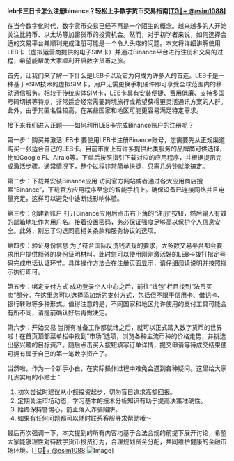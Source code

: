 **leb卡三日卡怎么注册binance？轻松上手数字货币交易指南[[TG💪+ @esim1088](https://t.me/s/esim1088)]**

在当今数字化时代，数字货币交易已经不再是一个陌生的概念。越来越多的人开始关注比特币、以太坊等加密货币的投资机会。然而，对于初学者来说，如何选择合适的交易平台并顺利完成注册可能是一个令人头疼的问题。本文将详细讲解使用LEB卡（虚拟运营商提供的电子SIM卡）并通过Binance平台进行注册和交易的过程，希望能帮助大家顺利开启数字货币之旅。

首先，让我们来了解一下什么是LEB卡以及它为何成为许多人的首选。LEB卡是一种基于eSIM技术的虚拟SIM卡，用户无需更换手机硬件即可享受全球范围内的移动通信服务。相较于传统实体SIM卡，LEB卡具有安装便捷、费用低廉、支持多国号码切换等特点，非常适合经常需要跨境旅行或希望获得更灵活通讯方案的人群。此外，由于其匿名性较高，在某些国家和地区可能更容易满足特定需求。

接下来我们进入正题——如何利用LEB卡完成Binance账户的注册呢？

第一步：购买并激活LEB卡
要使用LEB卡注册Binance账号，您需要先从正规渠道购买一张适合自己的LEB卡。目前市面上有许多提供此类服务的品牌商可供选择，比如Google Fi、Airalo等。下单后按照指引下载对应的应用程序，并根据提示完成激活步骤。通常情况下，整个过程非常简单快捷，只需几分钟就能搞定。

第二步：下载并安装Binance应用
访问官方网站或者通过各大应用商店搜索“Binance”，下载官方应用程序至您的智能手机上。确保设备已连接网络并且电量充足，这样可以避免中途断线影响体验。

第三步：创建新账户
打开Binance应用后点击右下角的“注册”按钮，然后输入有效的邮箱地址作为用户名。接着设置密码，务必保证强度足够高以保护个人信息安全。此外，别忘了勾选同意相关条款和服务协议的选项。

第四步：验证身份信息
为了符合国际反洗钱法规的要求，大多数交易平台都会要求用户提供额外的身份证明材料。此时您可以使用刚刚激活好的LEB卡拨打指定号码完成电话认证环节。具体操作方法会在注册页面显示，请仔细阅读说明并按照指示执行即可。

第五步：绑定支付方式
成功登录个人中心之后，前往“钱包”栏目找到“法币买卖”部分。在这里您可以选择添加新的支付方式，包括但不限于信用卡、借记卡、银行转账等多种形式。值得注意的是，不同国家和地区允许使用的支付工具可能会有所不同，请提前确认好后再做决定。

第六步：开始交易
当所有准备工作都就绪之后，就可以正式踏入数字货币的世界啦！在首页顶部菜单栏中找到“市场”选项，浏览各种主流币种的价格走势，并挑选出感兴趣的目标资产。随后点击买入按钮填写订单详情，提交申请等待成交结果便可拥有属于自己的第一笔数字资产了。

当然啦，作为一个新手小白，在实际操作过程中难免会遇到各种疑问。这里给大家几点实用的小贴士：
1. 初次尝试时建议从小额投资起步，切勿盲目追求高额回报。
2. 定期关注市场动态，学习基本的技术分析知识有助于提高决策准确性。
3. 始终保持警惕心，防止落入诈骗陷阱。
4. 如果有任何问题都可以随时联系客服寻求帮助哦～

最后再次强调一下，本文提到的所有内容均基于合法合规的前提下展开讨论，希望大家能够理性对待数字货币投资行为，合理规划资金分配，共同维护健康的金融市场环境。[[TG💪+ @esim1088](https://t.me/s/esim1088) ![Image](https://i.postimg.cc/4NQfJmqS/Snipaste-2025-05-13-00-14-12.png)]